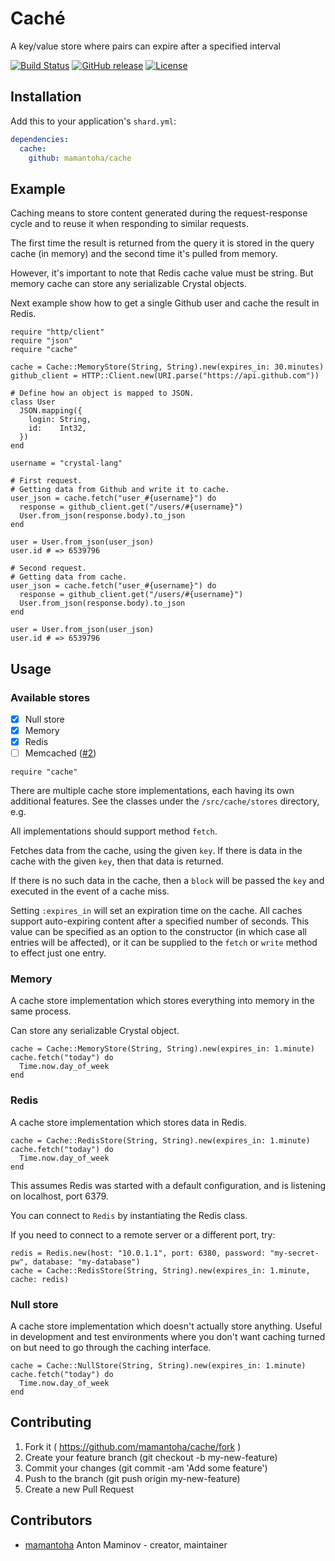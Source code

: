 # Caché

A key/value store where pairs can expire after a specified interval

[![Build Status](http://img.shields.io/travis/mamantoha/cache.svg?style=flat)](https://travis-ci.org/mamantoha/cache)
[![GitHub release](https://img.shields.io/github/release/mamantoha/cache.svg)](https://github.com/mamantoha/cache/releases)
[![License](https://img.shields.io/github/license/mamantoha/cache.svg)](https://github.com/mamantoha/cache/blob/master/LICENSE)

## Installation

Add this to your application's `shard.yml`:

```yaml
dependencies:
  cache:
    github: mamantoha/cache
```

## Example

Caching means to store content generated during the request-response cycle
and to reuse it when responding to similar requests.

The first time the result is returned from the query it is stored in the query cache (in memory)
and the second time it's pulled from memory.

However, it's important to note that Redis cache value must be string.
But memory cache can store any serializable Crystal objects.

Next example show how to get a single Github user and cache the result in Redis.

```crystal
require "http/client"
require "json"
require "cache"

cache = Cache::MemoryStore(String, String).new(expires_in: 30.minutes)
github_client = HTTP::Client.new(URI.parse("https://api.github.com"))

# Define how an object is mapped to JSON.
class User
  JSON.mapping({
    login: String,
    id:    Int32,
  })
end

username = "crystal-lang"

# First request.
# Getting data from Github and write it to cache.
user_json = cache.fetch("user_#{username}") do
  response = github_client.get("/users/#{username}")
  User.from_json(response.body).to_json
end

user = User.from_json(user_json)
user.id # => 6539796

# Second request.
# Getting data from cache.
user_json = cache.fetch("user_#{username}") do
  response = github_client.get("/users/#{username}")
  User.from_json(response.body).to_json
end

user = User.from_json(user_json)
user.id # => 6539796
```

## Usage

### Available stores

* [x] Null store
* [x] Memory
* [x] Redis
* [ ] Memcached ([#2](https://github.com/mamantoha/cache/issues/2))

```crystal
require "cache"
```

There are multiple cache store implementations,
each having its own additional features. See the classes
under the `/src/cache/stores` directory, e.g.

All implementations should support method `fetch`.

Fetches data from the cache, using the given `key`. If there is data in the cache
with the given `key`, then that data is returned.

If there is no such data in the cache, then a `block` will be passed the `key`
and executed in the event of a cache miss.

Setting `:expires_in` will set an expiration time on the cache.
All caches support auto-expiring content after a specified number of seconds.
This value can be specified as an option to the constructor (in which case all entries will be affected),
or it can be supplied to the `fetch` or `write` method to effect just one entry.

### Memory

A cache store implementation which stores everything into memory in the
same process.

Can store any serializable Crystal object.

```crystal
cache = Cache::MemoryStore(String, String).new(expires_in: 1.minute)
cache.fetch("today") do
  Time.now.day_of_week
end
```

### Redis

A cache store implementation which stores data in Redis.

```crystal
cache = Cache::RedisStore(String, String).new(expires_in: 1.minute)
cache.fetch("today") do
  Time.now.day_of_week
end
```

This assumes Redis was started with a default configuration, and is listening on localhost, port 6379.

You can connect to `Redis` by instantiating the Redis class.

If you need to connect to a remote server or a different port, try:

```crystal
redis = Redis.new(host: "10.0.1.1", port: 6380, password: "my-secret-pw", database: "my-database")
cache = Cache::RedisStore(String, String).new(expires_in: 1.minute, cache: redis)
```
### Null store

A cache store implementation which doesn't actually store anything. Useful in
development and test environments where you don't want caching turned on but
need to go through the caching interface.

```crystal
cache = Cache::NullStore(String, String).new(expires_in: 1.minute)
cache.fetch("today") do
  Time.now.day_of_week
end
```

## Contributing

1. Fork it ( https://github.com/mamantoha/cache/fork )
2. Create your feature branch (git checkout -b my-new-feature)
3. Commit your changes (git commit -am 'Add some feature')
4. Push to the branch (git push origin my-new-feature)
5. Create a new Pull Request

## Contributors

- [mamantoha](https://github.com/mamantoha) Anton Maminov - creator, maintainer

